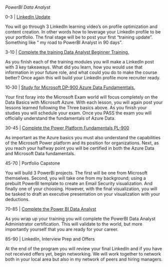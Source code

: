 *PowerBI Data Analyst*

0-3 | [LinkedIn Update](https://docs.google.com/document/d/1nwpRtmUy6YjvOrX7Ojhu-7aLRBLxcQEup_v1586cBzU/edit?usp=sharing)

You will go through 3 LinkedIn learning video’s on profile optimization and content creation. In other words how to leverage your LinkedIn profile to be your portfolio. The final stage will be to post your first “training update”. Something like “ my road to PowerBI Analyst in 90 days”.

3-10 | [Complete the training Data Analyst Beginner Training.](http://shorturl.at/wIN68)

As you finish each of the training modules you will make a LinkedIn post with 3 key takeaways. What did you learn, how you would use that information in your future role, and what could you do to make the course better? Once again this will build your LinkedIn profile more recruiter ready. 

10-30 | [Study for Microsoft DP-900 Azure Data Fundamemtals.](http://shorturl.at/mvPWX)

Your first foray into the Microsoft Exam world will focus completely on the Data Basics with Microsoft Azure.  With each lesson, you will again post your lessons learned following the Three basics above. As you finish your studies you will schedule your exam. Once you PASS the exam you will officially understand the fundamentals of Azure Data. 

30-45 | [Complete the Power Platform Fundamentals PL-900](http://shorturl.at/ortuG)

As important as the Azure basics you must also understand the capabilities of the Microsoft Power platform and its position for organizations.  Next, as you reach your halfway point you will be certified in both the Azure Data and Microsoft Data fundamentals. 

45-70 | Portfolio Capstone

You will build 3 PowerBi projects. The first will be one from Microsoft themselves. Second, you will take one from my background; using a prebuilt PowerBI template to create an Email Security visualization. And finally one of your choosing. However, with the final visualization, you will be tasked to draft an executive presentation on your visualization with your deductions. 

70-85 | [Complete the Power BI Data Analyst](http://shorturl.at/iyV58)

As you wrap up your training you will complete the PowerBI Data Analyst Administrator certification. This will validate to the world, but more importantly yourself that you are ready for your career. 

85-90 | LinkedIn, Interview Prep and Offers

At the end of the program you will review your final LinkedIn and if you have not received offers yet, begin networking. We will work together to network both in your local area but also in my network of peers and hiring managers. 

